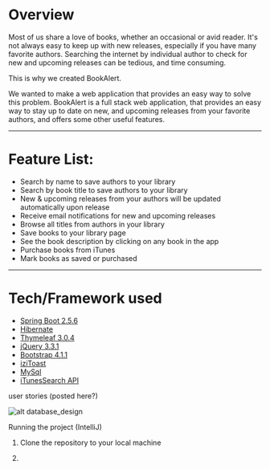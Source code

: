 # Overview

Most of us share a love of books, whether an occasional or avid reader. It's not always easy to keep up with new releases,
especially if you have many favorite authors.  Searching the internet by individual author to check for new and upcoming releases can be 
tedious, and time consuming.

This is why we created BookAlert. 

We wanted to make a web application that provides an easy way to solve this problem.  BookAlert is a full stack web application, that 
provides an easy way to stay up to date on new, and upcoming releases from your favorite authors, and offers some other useful features.

---

# Feature List:
- Search by name to save authors to your library
- Search by book title to save authors to your library
- New & upcoming releases from your authors will be updated automatically upon release
- Receive email notifications for new and upcoming releases
- Browse all titles from authors in your library
- Save books to your library page
- See the book description by clicking on any book in the app 
- Purchase books from iTunes
- Mark books as saved or purchased

---

# Tech/Framework used
- [Spring Boot 2.5.6](https://spring.io/projects/spring-boot)
- [Hibernate](https://hibernate.org/)
- [Thymeleaf 3.0.4](https://www.thymeleaf.org/)
- [jQuery 3.3.1](https://jquery.com/)
- [Bootstrap 4.1.1](https://getbootstrap.com/)
- [iziToast](https://izitoast.marcelodolza.com/)
- [MySql](https://www.mysql.com/)
- [iTunesSearch API](https://developer.apple.com/library/archive/documentation/AudioVideo/Conceptual/iTuneSearchAPI/index.html#//apple_ref/doc/uid/TP40017632-CH3-SW1)

user stories (posted here?)

![alt database_design](main/static/)

Running the project (IntelliJ)

1. Clone the repository to your local machine

2. 

